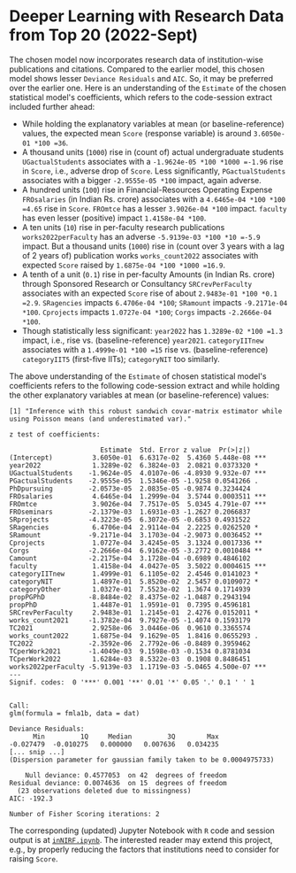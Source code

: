 # Deeper Learning with Research Data from Top 20 (2022-Sept)
The chosen model now incorporates research data of institution-wise publications and citations. Compared to the earlier model, this chosen model shows lesser `Deviance Residuals` and `AIC`. So, it may be preferred over the earlier one. Here is an understanding of the `Estimate` of the chosen statistical model's coefficients, which refers to the code-session extract included further ahead:
-  While holding the explanatory variables at mean (or baseline-reference) values, the expected mean `Score` (response variable) is around `3.6050e-01 *100 =36`.
-  A thousand units (`1000`) rise in (count of) actual undergraduate students `UGactualStudents` associates with a `-1.9624e-05 *100 *1000 =-1.96` rise in `Score`, i.e., adverse drop of `Score`. Less significantly, `PGactualStudents` associates with a bigger `-2.9555e-05 *100` impact, again adverse.
-  A hundred units (`100`) rise in Financial-Resources Operating Expense `FROsalaries` (in Indian Rs. crore) associates with a `4.6465e-04 *100 *100 =4.65` rise in `Score`. `FROmtce` has a lesser `3.9026e-04 *100` impact. `faculty` has even lesser (positive) impact `1.4158e-04 *100`.
-  A ten units (`10`) rise in per-faculty research publications `works2022perFaculty` has an adverse `-5.9139e-03 *100 *10 =-5.9` impact. But a thousand units (`1000`) rise in (count over 3 years with a lag of 2 years of) publication works `works_count2022` associates with expected `Score` raised by `1.6875e-04 *100 *1000 =16.9`.
-  A tenth of a unit (`0.1`) rise in per-faculty Amounts (in Indian Rs. crore) through Sponsored Research or Consultancy `SRCrevPerFaculty` associates with an expected `Score` rise of about `2.9483e-01 *100 *0.1 =2.9`. `SRagencies` impacts `6.4706e-04 *100`; `SRamount` impacts `-9.2171e-04 *100`. `Cprojects` impacts `1.0727e-04 *100`; `Corgs` impacts `-2.2666e-04 *100`.
-  Though statistically less significant: `year2022` has `1.3289e-02 *100 =1.3` impact, i.e., rise vs. (baseline-reference) `year2021`. `categoryIITnew` associates with a `1.4999e-01 *100 =15` rise vs. (baseline-reference) `categoryIIT5` (first-five IITs); `categoryNIT` too similarly.

The above understanding of the `Estimate` of chosen statistical model's coefficients refers to the following code-session extract and while holding the other explanatory variables at mean (or baseline-reference) values:

```{r}
[1] "Inference with this robust sandwich covar-matrix estimator while using Poisson means (and underestimated var)."

z test of coefficients:

                       Estimate  Std. Error z value  Pr(>|z|)    
(Intercept)          3.6050e-01  6.6317e-02  5.4360 5.448e-08 ***
year2022             1.3289e-02  6.3824e-03  2.0821 0.0373320 *  
UGactualStudents    -1.9624e-05  4.0107e-06 -4.8930 9.932e-07 ***
PGactualStudents    -2.9555e-05  1.5346e-05 -1.9258 0.0541266 .  
PhDpursuing         -2.0573e-05  2.0835e-05 -0.9874 0.3234424    
FROsalaries          4.6465e-04  1.2999e-04  3.5744 0.0003511 ***
FROmtce              3.9026e-04  7.7517e-05  5.0345 4.791e-07 ***
FROseminars         -2.1379e-03  1.6931e-03 -1.2627 0.2066837    
SRprojects          -4.3223e-05  6.3072e-05 -0.6853 0.4931522    
SRagencies           6.4706e-04  2.9114e-04  2.2225 0.0262520 *  
SRamount            -9.2171e-04  3.1703e-04 -2.9073 0.0036452 ** 
Cprojects            1.0727e-04  3.4245e-05  3.1324 0.0017336 ** 
Corgs               -2.2666e-04  6.9162e-05 -3.2772 0.0010484 ** 
Camount             -2.2175e-04  3.1728e-04 -0.6989 0.4846102    
faculty              1.4158e-04  4.0427e-05  3.5022 0.0004615 ***
categoryIITnew       1.4999e-01  6.1105e-02  2.4546 0.0141023 *  
categoryNIT          1.4897e-01  5.8520e-02  2.5457 0.0109072 *  
categoryOther        1.0327e-01  7.5523e-02  1.3674 0.1714939    
propPGPhD           -8.8484e-02  8.4375e-02 -1.0487 0.2943194    
propPhD              1.4487e-01  1.9591e-01  0.7395 0.4596181    
SRCrevPerFaculty     2.9483e-01  1.2145e-01  2.4276 0.0152011 *  
works_count2021     -1.3782e-04  9.7927e-05 -1.4074 0.1593179    
TC2021               2.9258e-06  3.0446e-06  0.9610 0.3365574    
works_count2022      1.6875e-04  9.1629e-05  1.8416 0.0655293 .  
TC2022              -2.3592e-06  2.7792e-06 -0.8489 0.3959462    
TCperWork2021       -1.4049e-03  9.1598e-03 -0.1534 0.8781034    
TCperWork2022        1.6284e-03  8.5322e-03  0.1908 0.8486451    
works2022perFaculty -5.9139e-03  1.1719e-03 -5.0465 4.500e-07 ***
---
Signif. codes:  0 '***' 0.001 '**' 0.01 '*' 0.05 '.' 0.1 ' ' 1


Call:
glm(formula = fmla1b, data = dat)

Deviance Residuals: 
      Min         1Q     Median         3Q        Max  
-0.027479  -0.010275   0.000000   0.007636   0.034235  
[... snip ...]
(Dispersion parameter for gaussian family taken to be 0.0004975733)

    Null deviance: 0.4577053  on 42  degrees of freedom
Residual deviance: 0.0074636  on 15  degrees of freedom
  (23 observations deleted due to missingness)
AIC: -192.3

Number of Fisher Scoring iterations: 2
```

The corresponding (updated) Jupyter Notebook with `R` code and session output is at [`inNIRF.ipynb`](./worldClass/inNIRF-2022Sept01-2249.ipynb). The interested reader may extend this project, e.g., by properly reducing the factors that institutions need to consider for raising `Score`.
